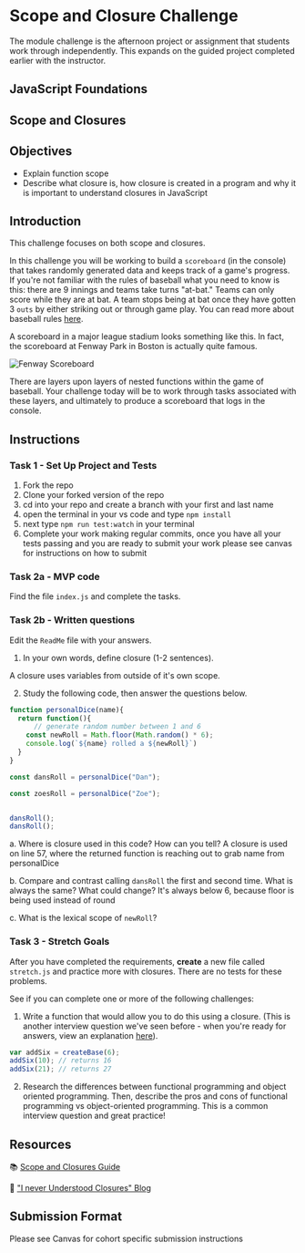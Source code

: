 # Scope and Closure Challenge

The module challenge is the afternoon project or assignment that students work through independently. This expands on the guided project completed earlier with the instructor.

## JavaScript Foundations

## Scope and Closures

## Objectives

- Explain function scope
- Describe what closure is, how closure is created in a program and why it is important to understand closures in JavaScript  

## Introduction

This challenge focuses on both scope and closures.

In this challenge you will be working to build a `scoreboard` (in the console) that takes randomly generated data and keeps track of a game's progress. If you're not familiar with the rules of baseball what you need to know is this: there are 9 innings and teams take turns "at-bat." Teams can only score while they are at bat. A team stops being at bat once they have gotten 3 `outs` by either striking out or through game play. You can read more about baseball rules [here](https://www.rulesofsport.com/sports/baseball.html).

A scoreboard in a major league stadium looks something like this. In fact, the scoreboard at Fenway Park in Boston is actually quite famous. 

![Fenway Scoreboard](https://storage.googleapis.com/afs-prod/media/media:e959506330fd4e5890023c93cfbaac55/800.jpeg)

There are layers upon layers of nested functions within the game of baseball. Your challenge today will be to work through tasks associated with these layers, and ultimately to produce a scoreboard that logs in the console.

## Instructions

### Task 1 - Set Up Project and Tests

1. Fork the repo
2. Clone your forked version of the repo
3. cd into your repo and create a branch with your first and last name
4. open the terminal in your vs code and type `npm install`
5. next type `npm run test:watch` in your terminal
6. Complete your work making regular commits, once you have all your tests passing and you are ready to submit your work please see canvas for instructions on how to submit

### Task 2a - MVP code

Find the file `index.js` and complete the tasks.

### Task 2b - Written questions

Edit the `ReadMe` file with your answers.

1. In your own words, define closure (1-2 sentences).

  A closure uses variables from outside of it's own scope.

2. Study the following code, then answer the questions below.


```js
function personalDice(name){
  return function(){
      // generate random number between 1 and 6
    const newRoll = Math.floor(Math.random() * 6);
    console.log(`${name} rolled a ${newRoll}`)
  }
}

const dansRoll = personalDice("Dan");

const zoesRoll = personalDice("Zoe");


dansRoll();
dansRoll();
```

a. Where is closure used in this code? How can you tell?
  A closure is used on line 57, where the returned function is reaching out to grab name from personalDice

b. Compare and contrast calling `dansRoll` the first and second time. What is always the same? What could change? It's always below 6, because floor is being used instead of round

c. What is the lexical scope of `newRoll`? 


### Task 3 - Stretch Goals

After you have completed the requirements, **create** a new file called `stretch.js` and practice more with closures. There are no tests for these problems.

See if you can complete one or more of the following challenges:

1. Write a function that would allow you to do this using a closure. (This is another interview question we've seen before - when you're ready for answers, view an explanation [here](https://www.coderbyte.com/algorithm/3-common-javascript-closure-questions)).

```js
var addSix = createBase(6);
addSix(10); // returns 16
addSix(21); // returns 27
```

2. Research the differences between functional programming and object oriented programming. Then, describe the pros and cons of functional programming vs object-oriented programming. This is a common interview question and great practice!

## Resources

📚 [Scope and Closures Guide](https://css-tricks.com/javascript-scope-closures/)

🧠 ["I never Understood Closures" Blog](https://medium.com/dailyjs/i-never-understood-javascript-closures-9663703368e8)

## Submission Format

Please see Canvas for cohort specific submission instructions 
